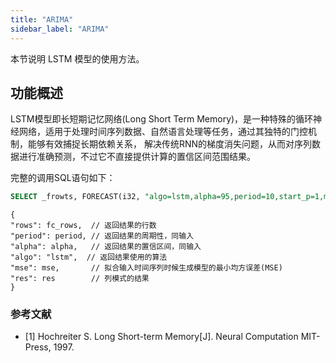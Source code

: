 ```yaml
---
title: "ARIMA"
sidebar_label: "ARIMA"
---
```


本节说明 LSTM 模型的使用方法。

## 功能概述

LSTM模型即长短期记忆网络(Long Short Term Memory)，是一种特殊的循环神经网络，适用于处理时间序列数据、自然语言处理等任务，通过其独特的门控机制，能够有效捕捉长期依赖关系，
解决传统RNN的梯度消失问题，从而对序列数据进行准确预测，不过它不直接提供计算的置信区间范围结果。


完整的调用SQL语句如下：
```SQL
SELECT _frowts, FORECAST(i32, "algo=lstm,alpha=95,period=10,start_p=1,max_p=5,start_q=1,max_q=5") from foo
```

```json5
{
"rows": fc_rows,  // 返回结果的行数
"period": period, // 返回结果的周期性，同输入
"alpha": alpha,   // 返回结果的置信区间，同输入
"algo": "lstm",  // 返回结果使用的算法
"mse": mse,       // 拟合输入时间序列时候生成模型的最小均方误差(MSE)
"res": res        // 列模式的结果
}
```

### 参考文献
- [1] Hochreiter S. Long Short-term Memory[J]. Neural Computation MIT-Press, 1997.